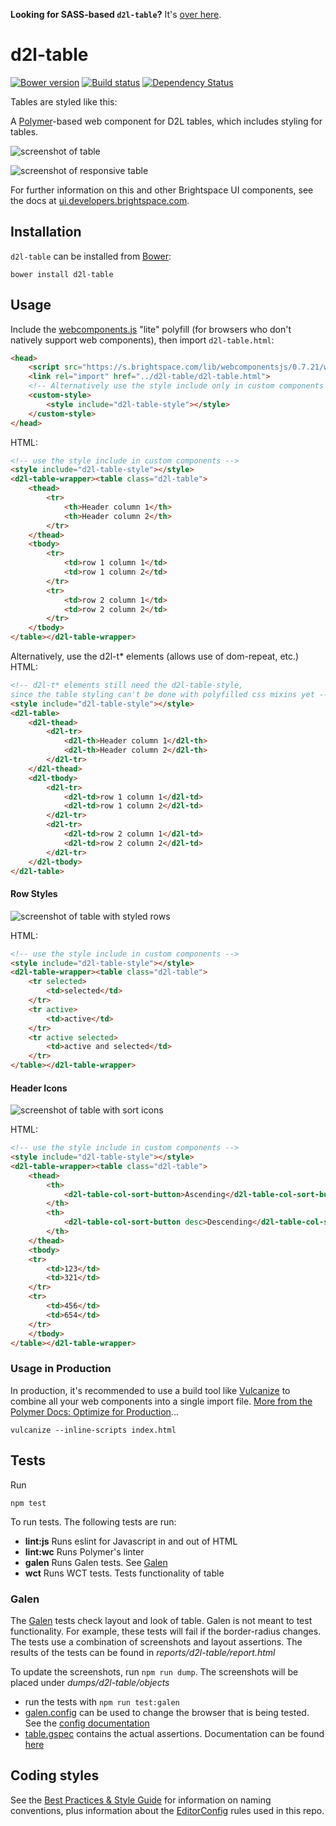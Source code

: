 **Looking for SASS-based `d2l-table`?** It's [over here](https://github.com/BrightspaceUI/table/tree/sass).

# d2l-table
[![Bower version][bower-image]][bower-url]
[![Build status][ci-image]][ci-url]
[![Dependency Status][dependencies-image]][dependencies-url]

Tables are styled like this:

A [Polymer](https://www.polymer-project.org)-based web component for D2L tables, which includes styling for tables.

![screenshot of table](test/acceptance/dumps/d2l-table-demo/objects/small.png)

![screenshot of responsive table](test/acceptance/dumps/d2l-table/objects/wide.png)

For further information on this and other Brightspace UI components, see the docs at [ui.developers.brightspace.com](http://ui.developers.brightspace.com).

## Installation

`d2l-table` can be installed from [Bower][bower-url]:
```shell
bower install d2l-table
```

## Usage

Include the [webcomponents.js](http://webcomponents.org/polyfills/) "lite" polyfill (for browsers who don't natively support web components), then import `d2l-table.html`:

```html
<head>
	<script src="https://s.brightspace.com/lib/webcomponentsjs/0.7.21/webcomponents-lite.min.js"></script>
	<link rel="import" href="../d2l-table/d2l-table.html">
	<!-- Alternatively use the style include only in custom components that use d2l-table -->
	<custom-style>
		<style include="d2l-table-style"></style>
	</custom-style>
</head>
```

HTML:
```html
<!-- use the style include in custom components -->
<style include="d2l-table-style"></style>
<d2l-table-wrapper><table class="d2l-table">
	<thead>
		<tr>
			<th>Header column 1</th>
			<th>Header column 2</th>
		</tr>
	</thead>
	<tbody>
		<tr>
			<td>row 1 column 1</td>
			<td>row 1 column 2</td>
		</tr>
		<tr>
			<td>row 2 column 1</td>
			<td>row 2 column 2</td>
		</tr>
	</tbody>
</table></d2l-table-wrapper>
```

Alternatively, use the d2l-t* elements (allows use of dom-repeat, etc.)
HTML:
```html
<!-- d2l-t* elements still need the d2l-table-style,
since the table styling can't be done with polyfilled css mixins yet -->
<style include="d2l-table-style"></style>
<d2l-table>
	<d2l-thead>
		<d2l-tr>
			<d2l-th>Header column 1</d2l-th>
			<d2l-th>Header column 2</d2l-th>
		</d2l-tr>
	</d2l-thead>
	<d2l-tbody>
		<d2l-tr>
			<d2l-td>row 1 column 1</d2l-td>
			<d2l-td>row 1 column 2</d2l-td>
		</d2l-tr>
		<d2l-tr>
			<d2l-td>row 2 column 1</d2l-td>
			<d2l-td>row 2 column 2</d2l-td>
		</d2l-tr>
	</d2l-tbody>
</d2l-table>
```

#### Row Styles

![screenshot of table with styled rows](test/acceptance/dumps/d2l-table-demo/objects/rows.png)

HTML:
```html
<!-- use the style include in custom components -->
<style include="d2l-table-style"></style>
<d2l-table-wrapper><table class="d2l-table">
	<tr selected>
		<td>selected</td>
	</tr>
	<tr active>
		<td>active</td>
	</tr>
	<tr active selected>
		<td>active and selected</td>
	</tr>
</table></d2l-table-wrapper>
```

#### Header Icons

![screenshot of table with sort icons](test/acceptance/dumps/d2l-table-demo/objects/sort.png)

HTML:
```html
<!-- use the style include in custom components -->
<style include="d2l-table-style"></style>
<d2l-table-wrapper><table class="d2l-table">
	<thead>
		<th>
			<d2l-table-col-sort-button>Ascending</d2l-table-col-sort-button>
		</th>
		<th>
			<d2l-table-col-sort-button desc>Descending</d2l-table-col-sort-button>
		</th>
	</thead>
	<tbody>
	<tr>
		<td>123</td>
		<td>321</td>
	</tr>
	<tr>
		<td>456</td>
		<td>654</td>
	</tr>
	</tbody>
</table></d2l-table-wrapper>
```

### Usage in Production

In production, it's recommended to use a build tool like [Vulcanize](https://github.com/Polymer/vulcanize) to combine all your web components into a single import file. [More from the Polymer Docs: Optimize for Production](https://www.polymer-project.org/1.0/tools/optimize-for-production.html)...

```shell
vulcanize --inline-scripts index.html
```

## Tests

Run

```shell
npm test
```

To run tests. The following tests are run:

* **lint:js** Runs eslint for Javascript in and out of HTML
* **lint:wc** Runs Polymer's linter
* **galen**   Runs Galen tests. See [Galen](#galen)
* **wct**     Runs WCT tests. Tests functionality of table

### Galen

The [Galen][Galen] tests check layout and look of table. Galen is not meant to test functionality. For example, these tests will fail if the border-radius changes. The tests use a combination of screenshots and layout assertions. The results of the tests can be found in *reports/d2l-table/report.html*

To update the screenshots, run `npm run dump`. The screenshots will be placed under *dumps/d2l-table/objects*

* run the tests with `npm run test:galen`
* [galen.config](galen.config) can be used to change the browser that is being tested. See the [config documentation][GalenConfig]
* [table.gspec](table.gspec) contains the actual assertions. Documentation can be found [here][GalenSpec]

## Coding styles

See the [Best Practices & Style Guide](https://github.com/Brightspace/valence-ui-docs/wiki/Best-Practices-&-Style-Guide) for information on naming conventions, plus information about the [EditorConfig](http://editorconfig.org) rules used in this repo.

[bower-url]: http://bower.io/search/?q=d2l-table
[bower-image]: https://img.shields.io/bower/v/d2l-table.svg
[ci-url]: https://travis-ci.org/BrightspaceUI/table
[ci-image]: https://img.shields.io/travis-ci/BrightspaceUI/table/master.svg
[dependencies-url]: https://david-dm.org/BrightspaceUI/table
[dependencies-image]: https://img.shields.io/david/BrightspaceUI/table.svg
[Galen]: http://galenframework.com/
[GalenConfig]: http://galenframework.com/docs/getting-started-configuration/
[GalenSpec]: http://galenframework.com/docs/reference-galen-spec-language-guide/
